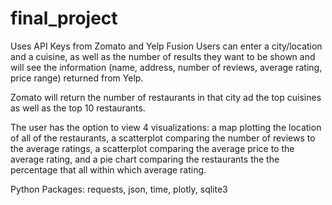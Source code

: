 # final_project

Uses API Keys from Zomato and Yelp Fusion
Users can enter a city/location and a cuisine, as well as the number of results they want to be shown and will see the information (name, address, number of reviews, average rating, price range) returned from Yelp. 

Zomato will return the number of restaurants in that city ad the top cuisines as well as the top 10 restaurants.

The user has the option to view 4 visualizations: a map plotting the location of all of the restaurants, a scatterplot comparing the number of reviews to the average ratings, a scatterplot comparing the average price to the average rating, and a pie chart comparing the restaurants the the percentage that all within which average rating.

Python Packages: requests, json, time, plotly, sqlite3

